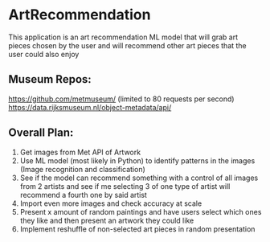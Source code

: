 # ArtRecommendation
This application is an art recommendation ML model that will grab art pieces chosen by the user and will recommend other art pieces that the user could also enjoy

## Museum Repos:
  https://github.com/metmuseum/ (limited to 80 requests per second) <br />
  https://data.rijksmuseum.nl/object-metadata/api/

## Overall Plan:
  1. Get images from Met API of Artwork
  2. Use ML model (most likely in Python) to identify patterns in the images (Image recognition and classification)
  3. See if the model can recommend something with a control of all images from 2 artists and see if me selecting 3 of one type of artist will recommend a fourth one by said artist
  4. Import even more images and check accuracy at scale
  5. Present x amount of random paintings and have users select which ones they like and then present an artwork they could like
  6. Implement reshuffle of non-selected art pieces in random presentation
